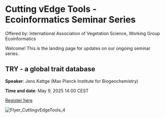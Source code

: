 # Cutting vEdge Tools - Ecoinformatics Seminar Series
Offered by: International Association of Vegetation Science, Working Group Ecoinformatics

Welcome! This is the landing page for updates on our ongoing seminar series.

## TRY - a global trait database

**Speaker**: Jens Kattge (Max Planck Institute for Biogeochemistry)

**Time and date**: May 9, 2025 14:00 CEST

[Register here](https://us06web.zoom.us/meeting/register/MweRCDKgQXWW9upjOj5f3A)

![Flyer_CuttingvEdgeTools_4](https://github.com/user-attachments/assets/2a076916-c5aa-4c9f-894d-04945c375fb2)
